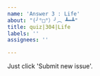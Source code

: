 ```yaml
---
name: 'Answer 3 : Life'
about: "(╯°□°）╯︵ ┻━┻"
title: quiz|304|Life
labels: ''
assignees: ''

---
```


Just click 'Submit new issue'.
